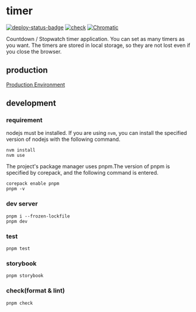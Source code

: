 # timer

[![deploy-status-badge](https://github.com/Showichiro/timer/actions/workflows/deploy-pages.yaml/badge.svg)](https://github.com/Showichiro/timer/actions/workflows/deploy-pages.yaml)
[![check](https://github.com/Showichiro/timer/actions/workflows/check.yaml/badge.svg)](https://github.com/Showichiro/timer/actions/workflows/check.yaml)
[![Chromatic](https://github.com/Showichiro/timer/actions/workflows/chromatic.yaml/badge.svg)](https://github.com/Showichiro/timer/actions/workflows/chromatic.yaml)

Countdown / Stopwatch timer application. You can set as many timers as you want. The timers are stored in local storage, so they are not lost even if you close the browser.

## production

[Production Environment](https://showichiro.github.io/timer/)


## development

### requirement

nodejs must be installed. If you are using `nvm`, you can install the specified version of nodejs with the following command.

```shell
nvm install
nvm use
```

The project's package manager uses pnpm.The version of pnpm is specified by corepack, and the following command is entered.

```shell
corepack enable pnpm
pnpm -v
```

### dev server

```shell
pnpm i --frozen-lockfile
pnpm dev
```

### test

```shell
pnpm test
```

### storybook

```shell
pnpm storybook
```

### check(format & lint)

```shell
pnpm check
```